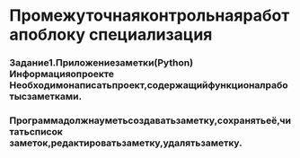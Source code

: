 # Промежуточнаяконтрольнаяработапоблоку специализация

### Задание1.Приложениезаметки(Python) Информацияопроекте Необходимонаписатьпроект,содержащийфункционалработысзаметками. 
### Программадолжнауметьсоздаватьзаметку,сохранятьеё,читатьсписок заметок,редактироватьзаметку,удалятьзаметку.
